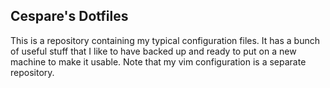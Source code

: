Cespare's Dotfiles
------------------

This is a repository containing my typical configuration files. It has a bunch of useful stuff that I like to
have backed up and ready to put on a new machine to make it usable. Note that my vim configuration is a
separate repository.
